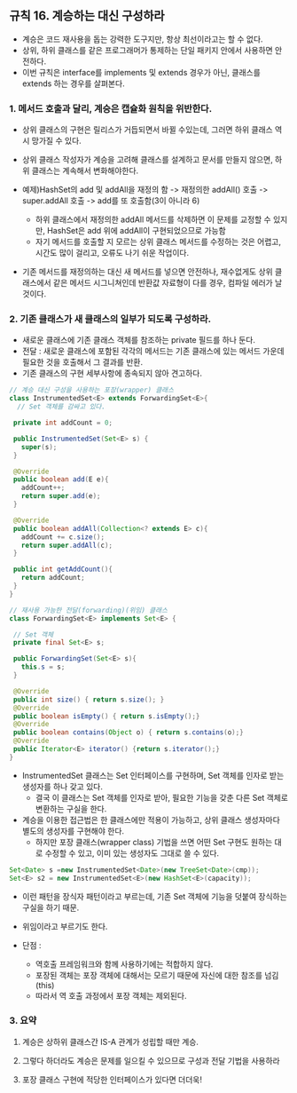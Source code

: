 ## 규칙 16. 계승하는 대신 구성하라
 - 계승은 코드 재사용을 돕는 강력한 도구지만, 항상 최선이라고는 할 수 없다.
 - 상위, 하위 클래스를 같은 프로그래머가 통제하는 단일 패키지 안에서 사용하면 안전하다.
 - 이번 규칙은 interface를 implements 및 extends 경우가 아닌, 클래스를 extends 하는 경우를 살펴본다.

### 1. 메서드 호출과 달리, 계승은 캡슐화 원칙을 위반한다.
 - 상위 클래스의 구현은 릴리스가 거듭되면서 바뀔 수있는데, 그러면 하위 클래스 역시 망가질 수 있다.
 - 상위 클래스 작성자가 계승을 고려해 클래스를 설계하고 문서를 만들지 않으면, 하위 클래스는 계속해서 변화해야한다.
 - 예제)HashSet의 add 및 addAll을 재정의 함 -> 재정의한 addAll() 호출 -> super.addAll 호출 -> add를 또 호출함(3이 아니라 6)
   + 하위 클래스에서 재정의한 addAll 메서드를 삭제하면 이 문제를 교정할 수 있지만, HashSet은 add 위에 addAll이 구현되었으므로 가능함
   + 자기 메서드를 호출할 지 모르는 상위 클래스 메서드를 수정하는 것은 어렵고, 시간도 많이 걸리고, 오류도 나기 쉬운 작업이다.

 - 기존 메서드를 재정의하는 대신 새 메서드를 넣으면 안전하나, 재수없게도 상위 클래스에서 같은 메서드 시그니쳐인데 반환값 자료형이 다를 경우, 컴파일 에러가 날 것이다.

### 2. 기존 클래스가 새 클래스의 일부가 되도록 구성하라.
 - 새로운 클래스에 기존 클래스 객체를 참조하는 private 필드를 하나 둔다.
 - 전달 : 새로운 클래스에 포함된 각각의 메서드는 기존 클래스에 있는 메서드 가운데 필요한 것을 호출해서 그 결과를 반환.
 - 기존 클래스의 구현 세부사항에 종속되지 않아 견고하다.

```JAVA
// 계승 대신 구성을 사용하는 포장(wrapper) 클래스
class InstrumentedSet<E> extends ForwardingSet<E>{
  // Set 객체를 감싸고 있다.

 private int addCount = 0;

 public InstrumentedSet(Set<E> s) {
   super(s);
 }

 @Override
 public boolean add(E e){
   addCount++;
   return super.add(e);
 }

 @Override
 public boolean addAll(Collection<? extends E> c){
   addCount += c.size();
   return super.addAll(c);
 }

 public int getAddCount(){
   return addCount;
 }
}

// 재사용 가능한 전달(forwarding)(위임) 클래스
class ForwardingSet<E> implements Set<E> {

 // Set 객체
 private final Set<E> s;

 public ForwardingSet(Set<E> s){
   this.s = s;
 }

 @Override
 public int size() { return s.size(); }
 @Override
 public boolean isEmpty() { return s.isEmpty();}
 @Override
 public boolean contains(Object o) { return s.contains(o);}
 @Override
 public Iterator<E> iterator() {return s.iterator();}
}
```
 - InstrumentedSet 클래스는 Set 인터페이스를 구현하며, Set 객체를 인자로 받는 생성자를 하나 갖고 있다.
   + 결국 이 클래스는 Set 객체를 인자로 받아, 필요한 기능을 갖춘 다른 Set 객체로 변환하는 구실을 한다.
 - 계승을 이용한 접근법은 한 클래스에만 적용이 가능하고, 상위 클래스 생성자마다 별도의 생성자를 구현해야 한다.
   + 하지만 포장 클래스(wrapper class) 기법을 쓰면 어떤 Set 구현도 원하는 대로 수정할 수 있고, 이미 있는 생성자도 그대로 쓸 수 있다.
```JAVA
Set<Date> s =new InstrumentedSet<Date>(new TreeSet<Date>(cmp));
Set<E> s2 = new InstrumentedSet<E>(new HashSet<E>(capacity));
```
 - 이런 패턴을 장식자 패턴이라고 부르는데, 기존 Set 객체에 기능을 덧붙여 장식하는 구실을 하기 때문.
 - 위임이라고 부르기도 한다.


 - 단점 :
   + 역호출 프레임워크와 함께 사용하기에는 적합하지 않다.
   + 포장된 객체는 포장 객체에 대해서는 모르기 때문에 자신에 대한 참조를 넘김(this)
   + 따라서 역 호출 과정에서 포장 객체는 제외된다.


### 3. 요약

1. 계승은 상하위 클래스간 IS-A 관계가 성립할 때만 계승.

2. 그렇다 하더라도 계승은 문제를 일으킬 수 있으므로 구성과 전달 기법을 사용하라

3. 포장 클래스 구현에 적당한 인터페이스가 있다면 더더욱!
